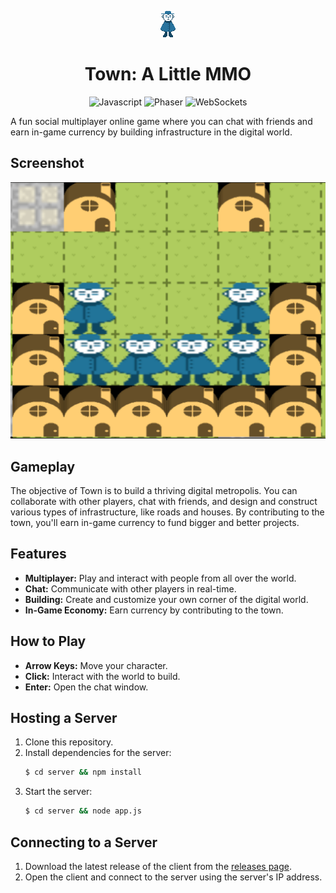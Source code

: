 <p align="center">
  <img src="./client/assets/player.png" alt="Player Character" />
</p>

<div align="center">

# Town: A Little MMO

</div>

<div align="center">
    <img src="https://img.shields.io/badge/language-Javascript-yellow.svg" alt="Javascript"/>
    <img src="https://img.shields.io/badge/library-Phaser-blue.svg" alt="Phaser"/>
    <img src="https://img.shields.io/badge/networking-WebSockets-yellow.svg" alt="WebSockets"/>
</div>

A fun social multiplayer online game where you can chat with friends and earn in-game currency by building infrastructure in the digital world.

## Screenshot
![Town Screenshot](screenshots/class-photo.png)

## Gameplay
The objective of Town is to build a thriving digital metropolis. You can collaborate with other players, chat with friends, and design and construct various types of infrastructure, like roads and houses. By contributing to the town, you'll earn in-game currency to fund bigger and better projects.

## Features
*   **Multiplayer:** Play and interact with people from all over the world.
*   **Chat:** Communicate with other players in real-time.
*   **Building:** Create and customize your own corner of the digital world.
*   **In-Game Economy:** Earn currency by contributing to the town.

## How to Play
*   **Arrow Keys:** Move your character.
*   **Click:** Interact with the world to build.
*   **Enter:** Open the chat window.

## Hosting a Server

1.  Clone this repository.
2.  Install dependencies for the server:
    ```bash
    $ cd server && npm install
    ```
3.  Start the server:
    ```bash
    $ cd server && node app.js
    ```

## Connecting to a Server

1.  Download the latest release of the client from the [releases page](https://github.com/itsjohnward/town-mmo/releases).
2.  Open the client and connect to the server using the server's IP address.
